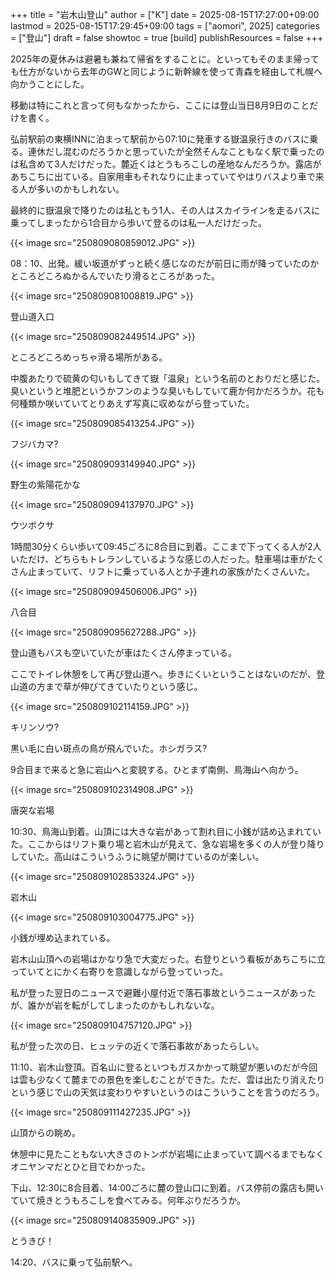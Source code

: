 +++
title = "岩木山登山"
author = ["K"]
date = 2025-08-15T17:27:00+09:00
lastmod = 2025-08-15T17:29:45+09:00
tags = ["aomori", 2025]
categories = ["登山"]
draft = false
showtoc = true
[build]
  publishResources = false
+++

2025年の夏休みは避暑も兼ねて帰省をすることに。といってもそのまま帰っても仕方がないから去年のGWと同じように新幹線を使って青森を経由して札幌へ向かうことにした。

移動は特にこれと言って何もなかったから、ここには登山当日8月9日のことだけを書く。

弘前駅前の東横INNに泊まって駅前から07:10に発車する嶽温泉行きのバスに乗る。連休だし混むのだろうかと思っていたが全然そんなこともなく駅で乗ったのは私含めて3人だけだった。麓近くはとうもろこしの産地なんだろうか。露店があちこちに出ている。自家用車もそれなりに止まっていてやはりバスより車で来る人が多いのかもしれない。

最終的に嶽温泉で降りたのは私ともう1人、その人はスカイラインを走るバスに乗ってしまったから1合目から歩いて登るのは私一人だけだった。

{{< image src="250809080859012.JPG"  >}}

08：10、出発。緩い坂道がずっと続く感じなのだが前日に雨が降っていたのかところどころぬかるんでいたり滑るところがあった。

{{< image src="250809081008819.JPG"  >}}

登山道入口

{{< image src="250809082449514.JPG"  >}}

ところどころめっちゃ滑る場所がある。

中腹あたりで硫黄の匂いもしてきて嶽「温泉」という名前のとおりだと感じた。臭いというと堆肥というかフンのような臭いもしていて鹿か何かだろうか。花も何種類か咲いていてとりあえず写真に収めながら登っていた。

{{< image src="250809085413254.JPG"  >}}

フジバカマ?

{{< image src="250809093149940.JPG"  >}}

野生の紫陽花かな

{{< image src="250809094137970.JPG"  >}}

ウツボクサ

1時間30分くらい歩いて09:45ごろに8合目に到着。ここまで下ってくる人が2人いただけ、どちらもトレランしているような感じの人だった。駐車場は車がたくさん止まっていて、リフトに乗っている人とか子連れの家族がたくさんいた。

{{< image src="250809094506006.JPG"  >}}

八合目

{{< image src="250809095627288.JPG"  >}}

登山道もバスも空いていたが車はたくさん停まっている。

ここでトイレ休憩をして再び登山道へ。歩きにくいということはないのだが、登山道の方まで草が伸びてきていたりという感じ。

{{< image src="250809102114159.JPG"  >}}

キリンソウ?

黒い毛に白い斑点の鳥が飛んでいた。ホシガラス?

9合目まで来ると急に岩山へと変貌する。ひとまず南側、鳥海山へ向かう。

{{< image src="250809102314908.JPG"  >}}

唐突な岩場

10:30、鳥海山到着。山頂には大きな岩があって割れ目に小銭が詰め込まれていた。ここからはリフト乗り場と岩木山が見えて、急な岩場を多くの人が登り降りしていた。高山はこういうふうに眺望が開けているのが楽しい。

{{< image src="250809102853324.JPG"  >}}

岩木山

{{< image src="250809103004775.JPG"  >}}

小銭が埋め込まれている。

岩木山山頂への岩場はかなり急で大変だった。右登りという看板があちこちに立っていてとにかく右寄りを意識しながら登っていった。

私が登った翌日のニュースで避難小屋付近で落石事故というニュースがあったが、誰かが岩を転がしてしまったのかもしれないな。

{{< image src="250809104757120.JPG"  >}}

私が登った次の日、ヒュッテの近くで落石事故があったらしい。

11:10、岩木山登頂。百名山に登るといつもガスかかって眺望が悪いのだが今回は雲も少なくて麓までの景色を楽しむことができた。ただ、雲は出たり消えたりという感じで山の天気は変わりやすいというのはこういうことを言うのだろう。

{{< image src="250809111427235.JPG"  >}}

山頂からの眺め。

休憩中に見たこともない大きさのトンボが岩場に止まっていて調べるまでもなくオニヤンマだとひと目でわかった。

下山、12:30に8合目着、14:00ごろに麓の登山口に到着。バス停前の露店も開いていて焼きとうもろこしを食べてみる。何年ぶりだろうか。

{{< image src="250809140835909.JPG"  >}}

とうきび！

14:20、バスに乗って弘前駅へ。
